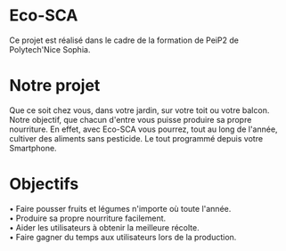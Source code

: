 # Eco-SCA
Ce projet est réalisé dans le cadre de la formation de PeiP2 de Polytech'Nice Sophia.

# Notre projet
Que ce soit chez vous, dans votre jardin, sur votre toit ou votre balcon. Notre objectif, que chacun d'entre vous puisse produire sa propre nourriture. En effet, avec Eco-SCA vous pourrez, tout au long de l'année, cultiver des aliments sans pesticide. Le tout programmé depuis votre Smartphone.

# Objectifs
• Faire pousser fruits et légumes n'importe où toute l'année.
<br>• Produire sa propre nourriture facilement.
<br>• Aider les utilisateurs à obtenir la meilleure récolte.
<br>• Faire gagner du temps aux utilisateurs lors de la production.
